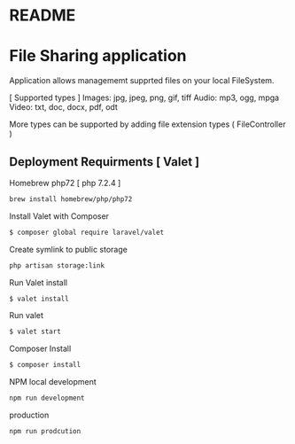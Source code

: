 # README

# File Sharing application 

Application allows managememt supprted files on your local FileSystem.  

[ Supported types ] 
 Images: jpg, jpeg, png, gif, tiff
 Audio: mp3, ogg, mpga
 Video: txt, doc, docx, pdf, odt

More types can be supported by adding file extension types ( FileController )


## Deployment Requirments [ Valet ]

Homebrew php72 [ php 7.2.4 ]
```sh
brew install homebrew/php/php72
```
Install Valet with Composer 
```sh
$ composer global require laravel/valet
```
Create symlink to public storage
```sh
php artisan storage:link
```
Run Valet install 
```sh
$ valet install 
```
Run valet 
```sh
$ valet start 
```
Composer Install  
```sh
$ composer install 
```
NPM 
local development 
```sh
npm run development
```
production 
```sh
npm run prodcution 
```


